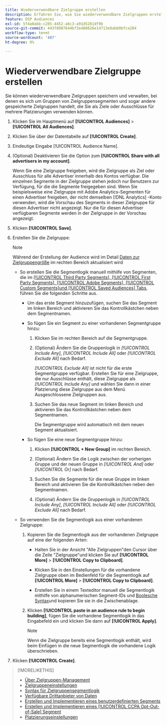 ```yaml
---
title: Wiederverwendbare Zielgruppe erstellen
description: Erfahren Sie, wie Sie wiederverwendbare Zielgruppen erstellen, die aus Zielgruppensegmenten und anderen gespeicherten Zielgruppen bestehen.
feature: DSP Audiences
exl-id: 5f4a0abb-c285-4452-a6c3-a91d5281df9b
source-git-commit: 443f8907644bf3e480626e14713e8abb9bfca284
workflow-type: tm+mt
source-wordcount: '487'
ht-degree: 0%

---
```


# Wiederverwendbare Zielgruppe erstellen

<!-- "Saved audience" is used in UI (where?), but "saved" is a state, not a type. "Reusable audience" sounds better in a description. "Audience template" isn't right, either, since it implies you can edit it on the fly to create a new, different audience. Some other term? -->

Sie können wiederverwendbare Zielgruppen speichern und verwalten, bei denen es sich um Gruppen von Zielgruppensegmenten und sogar andere gespeicherte Zielgruppen handelt, die Sie als Ziele oder Ausschlüsse für mehrere Platzierungen verwenden können.

1. Klicken Sie im Hauptmenü auf **[!UICONTROL Audiences]** > **[!UICONTROL All Audiences]**.

1. Klicken Sie über der Datentabelle auf **[!UICONTROL Create]**.

1. Eindeutige Eingabe [!UICONTROL Audience Name].

1. (Optional) Deaktivieren Sie die Option zum **[!UICONTROL Share with all advertisers in my account]**.

   Wenn Sie eine Zielgruppe freigeben, wird die Zielgruppe als Ziel oder Ausschluss für alle Advertiser innerhalb des Kontos verfügbar. Die einzelnen Segmente in der Zielgruppe stehen jedoch nur Benutzern zur Verfügung, für die die Segmente freigegeben sind. Wenn Sie beispielsweise eine Zielgruppe mit Adobe Analytics-Segmenten für einen Advertiser freigeben, der nicht demselben [!DNL Analytics] -Konto verwenden, wird die Vorschau des Segments in dieser Zielgruppe für diesen Advertiser nicht angezeigt. Nur die für diesen Advertiser verfügbaren Segmente werden in der Zielgruppe in der Vorschau angezeigt.

1. Klicken **[!UICONTROL Save]**.

1. Erstellen Sie die Zielgruppe:

   >[!NOTE]
   >
   >Während der Erstellung der Audience wird im Detail [Daten zur Zielgruppengröße](audience-about.md) im rechten Bereich aktualisiert wird

   * So erstellen Sie die Segmentlogik manuell mithilfe von Segmenten, die im [[!UICONTROL Third Party Segments], [!UICONTROL First Party Segments], [!UICONTROL Adobe Segments], [!UICONTROL Custom Segments]und [!UICONTROL Saved Audiences] Tabs](audience-settings.md), führen Sie die folgenden Schritte aus.

      * Um das erste Segment hinzuzufügen, suchen Sie das Segment im linken Bereich und aktivieren Sie das Kontrollkästchen neben dem Segmentnamen.

      * So fügen Sie ein Segment zu einer vorhandenen Segmentgruppe hinzu:

         1. Klicken Sie im rechten Bereich auf die Segmentgruppe.

         1. (Optional) Ändern Sie die Gruppenlogik in *[!UICONTROL Include Any]*, *[!UICONTROL Include All]* oder *[!UICONTROL Exclude All]* nach Bedarf.

            *[!UICONTROL Exclude All]* ist nicht für die erste Segmentgruppe verfügbar. Erstellen Sie für eine Zielgruppe, die nur Ausschlüsse enthält, diese Zielgruppe als *[!UICONTROL Include Any]* und wählen Sie dann in einer Platzierung diese Zielgruppe aus dem Menü Ausgeschlossene Zielgruppen aus.

         1. Suchen Sie das neue Segment im linken Bereich und aktivieren Sie das Kontrollkästchen neben dem Segmentnamen.

            Die Segmentgruppe wird automatisch mit dem neuen Segment aktualisiert.
      * So fügen Sie eine neue Segmentgruppe hinzu:

         1. Klicken **[!UICONTROL + New Group]** im rechten Bereich.

         1. (Optional) Ändern Sie die Logik zwischen der vorherigen Gruppe und der neuen Gruppe in *[!UICONTROL And]* oder *[!UICONTROL Or]* nach Bedarf.

         1. Suchen Sie die Segmente für die neue Gruppe im linken Bereich und aktivieren Sie die Kontrollkästchen neben den Segmentnamen.

         1. (Optional) Ändern Sie die Gruppenlogik in *[!UICONTROL Include Any]*, *[!UICONTROL Include All]* oder *[!UICONTROL Exclude All]* nach Bedarf.
   * So verwenden Sie die Segmentlogik aus einer vorhandenen Zielgruppe:

      1. Kopieren Sie die Segmentlogik aus der vorhandenen Zielgruppe auf eine der folgenden Arten:

         * Halten Sie in der Ansicht &quot;Alle Zielgruppen&quot;den Cursor über die Zeile &quot;Zielgruppe&quot;und klicken Sie auf **[!UICONTROL More]** > **[!UICONTROL Copy to Clipboard]**.

         * Klicken Sie in den Einstellungen für die vorhandene Zielgruppe oben im Bedienfeld für die Segmentlogik auf **[!UICONTROL More]** > **[!UICONTROL Copy to Clipboard]**.

         * Erstellen Sie in einem Texteditor manuell die Segmentlogik mithilfe von alphanumerischen Segment-IDs und [Boolesche Syntax](audience-segment-logic-syntax.md)und kopieren Sie sie in die Zwischenablage.
      1. Klicken **[!UICONTROL paste in an audience rule to begin building]**, fügen Sie die vorhandene Segmentlogik in das Eingabefeld ein und klicken Sie dann auf **[!UICONTROL Apply]**.

         >[!NOTE]
         >
         >Wenn die Zielgruppe bereits eine Segmentlogik enthält, wird beim Einfügen in die neue Segmentlogik die vorhandene Logik überschrieben.




1. Klicken **[!UICONTROL Create]**.

>[!MORELIKETHIS]
>
>* [Über Zielgruppen-Management](audience-about.md)
>* [Zielgruppeneinstellungen](audience-settings.md)
>* [Syntax für Zielgruppensegmentlogik](audience-segment-logic-syntax.md)
>* [Verfügbare Drittanbieter von Daten](third-party-data-providers.md)
>* [Erstellen und Implementieren eines benutzerdefinierten Segments](custom-segment-create.md)
>* [Erstellen und Implementieren eines [!UICONTROL CCPA Opt-Out-of-Sale] Segment](ccpa-opt-out-segment-create.md)
>* [Platzierungseinstellungen](/help/dsp/campaign-management/placements/placement-settings.md)

